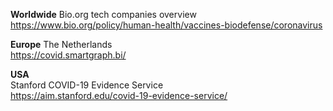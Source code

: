 <b>Worldwide</b>
Bio.org tech companies overview<br />
https://www.bio.org/policy/human-health/vaccines-biodefense/coronavirus

<b>Europe</b>
The Netherlands<br />
https://covid.smartgraph.bi/

<b>USA</b><br />
Stanford COVID-19 Evidence Service<br />
https://aim.stanford.edu/covid-19-evidence-service/<br />
